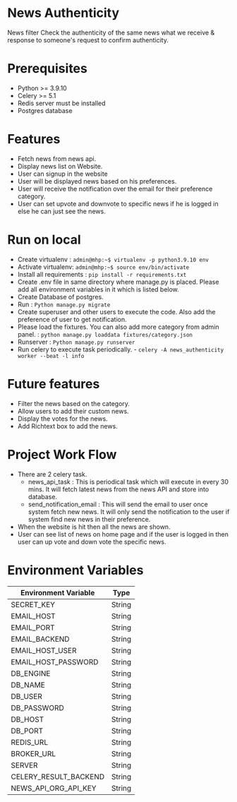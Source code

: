 # News Authenticity

News filter Check the authenticity of the same news what we receive & response to someone's request
to confirm authenticity.



# Prerequisites

- Python >= 3.9.10
- Celery >= 5.1
- Redis server must be installed
- Postgres database

# Features

- Fetch news from news api.
- Display news list on Website.
- User can signup in the website
- User will be displayed news based on his preferences.
- User will receive the notification over the email for their preference category.
- User can set upvote and downvote to specific news if he is logged in else he can just see the news.


# Run on local

- Create virtualenv : ```admin@mhp:~$ virtualenv -p python3.9.10 env```
- Activate virtualenv: ```admin@mhp:~$ source env/bin/activate```
- Install all requirements : ```pip install -r requirements.txt```
- Create .env file in same directory where manage.py is placed. Please add all environment variables in it which is listed below.
- Create Database of postgres.
- Run : ```Python manage.py migrate```
- Create superuser and other users to execute the code. Also add the preference of user to get notification.
- Please load the fixtures. You can also add more category from admin panel. : ```python manage.py loaddata fixtures/category.json```
- Runserver : ```Python manage.py runserver```
- Run celery to execute task periodically. - ```celery -A news_authenticity worker --beat -l info```


# Future features

- Filter the news based on the category.
- Allow users to add their custom news.
- Display the votes for the news.
- Add Richtext box to add the news.

# Project Work Flow

- There are 2 celery task.
    - news_api_task : This is periodical task which will execute in every 30 mins. It will fetch latest news from the news API and store into database.  
    - send_notification_email : This will send the email to user once system fetch new news. It will only send the notification to the user if system find new news in their preference.
- When the website is hit then all the news are shown.
- User can see list of news on home page and if the user is logged in then user can up vote and down vote the specific news.

# Environment Variables

| Environment Variable   | Type   |
|------------------------|--------|
| SECRET_KEY             | String |
| EMAIL_HOST             | String |
| EMAIL_PORT             | String |
| EMAIL_BACKEND          | String |
| EMAIL_HOST_USER        | String |
| EMAIL_HOST_PASSWORD    | String |
| DB_ENGINE              | String |
| DB_NAME                | String |
| DB_USER                | String |
| DB_PASSWORD            | String |
| DB_HOST                | String |
| DB_PORT                | String |
| REDIS_URL              | String |
| BROKER_URL             | String |
| SERVER                 | String |
| CELERY_RESULT_BACKEND  | String |
| NEWS_API_ORG_API_KEY  | String |
